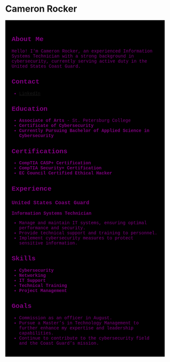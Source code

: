 # Cameron Rocker

<div style="background-color:black; color:purple; padding:20px; font-family: 'Courier New', Courier, monospace;">

## About Me

Hello! I'm Cameron Rocker, an experienced Information Systems Technician with a strong background in cybersecurity, currently serving active duty in the United States Coast Guard.
## Contact

- [LinkedIn](https://www.linkedin.com/in/cameron-rocker-5140b8252?utm_source=share&utm_campaign=share_via&utm_content=profile&utm_medium=ios_app)


## Education

- **Associate of Arts** - St. Petersburg College
- **Certificate of Cybersecurity**
- **Currently Pursuing Bachelor of Applied Science in Cybersecurity**

## Certifications

- **CompTIA CASP+ Certification**
- **CompTIA Security+ Certification**
- **EC Council Certified Ethical Hacker**

## Experience

### United States Coast Guard
**Information Systems Technician**

- Manage and maintain IT systems, ensuring optimal performance and security.
- Provide technical support and training to personnel.
- Implement cybersecurity measures to protect sensitive information.

## Skills

- **Cybersecurity**
- **Networking**
- **IT Support**
- **Technical Training**
- **Project Management**

## Goals

- Commission as an officer in August.
- Pursue a Master’s in Technology Management to further enhance my expertise and leadership capabilities.
- Continue to contribute to the cybersecurity field and the Coast Guard’s mission.

</div>
